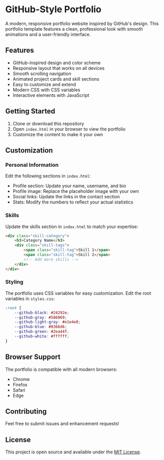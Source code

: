 # GitHub-Style Portfolio

A modern, responsive portfolio website inspired by GitHub's design. This portfolio template features a clean, professional look with smooth animations and a user-friendly interface.

## Features

- GitHub-inspired design and color scheme
- Responsive layout that works on all devices
- Smooth scrolling navigation
- Animated project cards and skill sections
- Easy to customize and extend
- Modern CSS with CSS variables
- Interactive elements with JavaScript

## Getting Started

1. Clone or download this repository
2. Open `index.html` in your browser to view the portfolio
3. Customize the content to make it your own

## Customization

### Personal Information

Edit the following sections in `index.html`:
- Profile section: Update your name, username, and bio
- Profile image: Replace the placeholder image with your own
- Social links: Update the links in the contact section
- Stats: Modify the numbers to reflect your actual statistics

### Skills

Update the skills section in `index.html` to match your expertise:

```html
<div class="skill-category">
    <h3>Category Name</h3>
    <div class="skill-tags">
        <span class="skill-tag">Skill 1</span>
        <span class="skill-tag">Skill 2</span>
        <!-- Add more skills -->
    </div>
</div>
```

### Styling

The portfolio uses CSS variables for easy customization. Edit the root variables in `styles.css`:

```css
:root {
    --github-black: #24292e;
    --github-gray: #586069;
    --github-light-gray: #e1e4e8;
    --github-blue: #0366d6;
    --github-green: #2ea44f;
    --github-white: #ffffff;
}
```

## Browser Support

The portfolio is compatible with all modern browsers:
- Chrome
- Firefox
- Safari
- Edge

## Contributing

Feel free to submit issues and enhancement requests!

## License

This project is open source and available under the [MIT License](LICENSE). 
